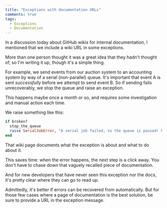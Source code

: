 ```yaml
---
title: "Exceptions with documentation URLs"
comments: true
tags:
  - Exceptions
  - Documentation
---
```


In a discussion today about GitHub wikis for internal documentation, I mentioned that we include a wiki URL in some exceptions.

More than one person thought it was a great idea that they hadn't thought of, so I'm writing it up, though it's a simple thing.

For example, we send events from our auction system to an accounting system by way of a serial (non-parallel) queue. It's important that event A is sent *successfully* before we attempt to send event B. So if sending fails unrecoverably, we stop the queue and raise an exception.

This happens maybe once a month or so, and requires some investigation and manual action each time.

We raise something like this:

``` ruby
if broken?
  stop_the_queue
  raise SerialJobError, "A serial job failed, so the queue is paused! https://github.com/our_team/our_project/wiki/Serial-queue Job arguments: #{arguments.inspect}"
end
```

That wiki page documents what the exception is about and what to do about it.

This saves time: when the error happens, the next step is a click away. You don't have to chase down that vaguely recalled piece of documentation.

And for new developers that have never seen this exception nor the docs, it's pretty clear where they can go to read up.

Admittedly, it's better if errors can be recovered from automatically. But for those few cases where a page of documentation is the best solution, be sure to provide a URL in the exception message.
